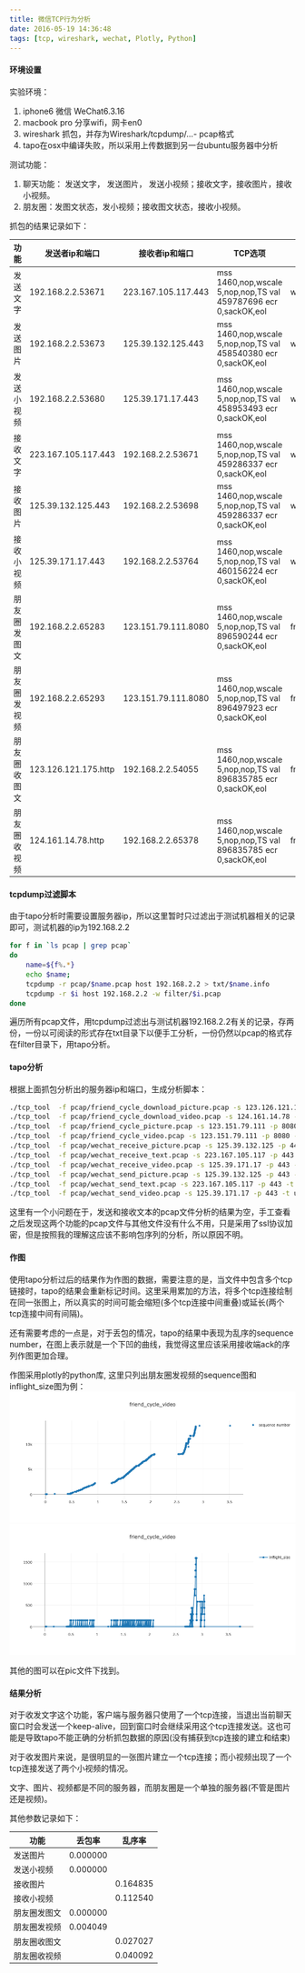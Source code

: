 ```yaml
---
title: 微信TCP行为分析
date: 2016-05-19 14:36:48
tags: [tcp, wireshark, wechat, Plotly, Python]
---
```


#### 环境设置

实验环境：

1. iphone6 微信 WeChat6.3.16
2. macbook pro 分享wifi，网卡en0
3. wireshark 抓包，并存为Wireshark/tcpdump/...- pcap格式
4. tapo在osx中编译失败，所以采用上传数据到另一台ubuntu服务器中分析

测试功能：

1. 聊天功能： 发送文字， 发送图片， 发送小视频；接收文字，接收图片，接收小视频。
2. 朋友圈：发图文状态，发小视频；接收图文状态，接收小视频。

抓包的结果记录如下：

|功能 | 发送者ip和端口 | 接收者ip和端口 | TCP选项 | 文件名|
|-------------| -------------------- | -------------------- | ------------------| -------------------------|
|发送文字|192.168.2.2.53671|223.167.105.117.443|mss 1460,nop,wscale 5,nop,nop,TS val 459787696 ecr 0,sackOK,eol|wechat\_send\_text|
|发送图片|192.168.2.2.53673|125.39.132.125.443|mss 1460,nop,wscale 5,nop,nop,TS val 458540380 ecr 0,sackOK,eol|wechat\_send\_picture|
|发送小视频|192.168.2.2.53680|125.39.171.17.443|mss 1460,nop,wscale 5,nop,nop,TS val 458953493 ecr 0,sackOK,eol|wechat\_send\_video|
|接收文字|223.167.105.117.443|192.168.2.2.53671|mss 1460,nop,wscale 5,nop,nop,TS val 459286337 ecr 0,sackOK,eol|wechat\_receive\_text|
|接收图片|125.39.132.125.443|192.168.2.2.53698|mss 1460,nop,wscale 5,nop,nop,TS val 459286337 ecr 0,sackOK,eol|wechat\_receive\_picture|
|接收小视频|125.39.171.17.443|192.168.2.2.53764|mss 1460,nop,wscale 5,nop,nop,TS val 460156224 ecr 0,sackOK,eol|wechat\_receive\_video|
|朋友圈发图文|192.168.2.2.65283|123.151.79.111.8080|mss 1460,nop,wscale 5,nop,nop,TS val 896590244 ecr 0,sackOK,eol|friend\_cycle\_picture|
|朋友圈发视频|192.168.2.2.65293|123.151.79.111.8080|mss 1460,nop,wscale 5,nop,nop,TS val 896497923 ecr 0,sackOK,eol|friend\_cycle\_video|
|朋友圈收图文|123.126.121.175.http|192.168.2.2.54055|mss 1460,nop,wscale 5,nop,nop,TS val 896835785 ecr 0,sackOK,eol|friend\_cycle\_download\_picture|
|朋友圈收视频|124.161.14.78.http|192.168.2.2.65378|mss 1460,nop,wscale 5,nop,nop,TS val 896835785 ecr 0,sackOK,eol|friend\_cycle\_download\_video|

#### tcpdump过滤脚本
由于tapo分析时需要设置服务器ip，所以这里暂时只过滤出于测试机器相关的记录即可，测试机器的ip为192.168.2.2

~~~ sh
for f in `ls pcap | grep pcap`
do
    name=${f%.*}
    echo $name;
    tcpdump -r pcap/$name.pcap host 192.168.2.2 > txt/$name.info
    tcpdump -r $i host 192.168.2.2 -w filter/$i.pcap
done
~~~

遍历所有pcap文件，用tcpdump过滤出与测试机器192.168.2.2有关的记录，存两份，一份以可阅读的形式存在txt目录下以便手工分析，一份仍然以pcap的格式存在filter目录下，用tapo分析。

#### tapo分析
根据上面抓包分析出的服务器ip和端口，生成分析脚本：

~~~sh
./tcp_tool  -f pcap/friend_cycle_download_picture.pcap -s 123.126.121.175 -p 80 -t down > rst/friend_cycle_download_picture.txt
./tcp_tool  -f pcap/friend_cycle_download_video.pcap -s 124.161.14.78 -p 80 -t down > rst/friend_cycle_download_video.txt
./tcp_tool  -f pcap/friend_cycle_picture.pcap -s 123.151.79.111 -p 8080 -t up > rst/friend_cycle_picture.txt
./tcp_tool  -f pcap/friend_cycle_video.pcap -s 123.151.79.111 -p 8080 -t up > rst/friend_cycle_video.txt
./tcp_tool  -f pcap/wechat_receive_picture.pcap -s 125.39.132.125 -p 443 -t down > rst/wechat_receive_picture.txt
./tcp_tool  -f pcap/wechat_receive_text.pcap -s 223.167.105.117 -p 443 -t down > rst/wechat_receive_text.txt
./tcp_tool  -f pcap/wechat_receive_video.pcap -s 125.39.171.17 -p 443 -t down > rst/wechat_receive_video.txt
./tcp_tool  -f pcap/wechat_send_picture.pcap -s 125.39.132.125 -p 443 -t up > rst/wechat_send_picture.txt
./tcp_tool  -f pcap/wechat_send_text.pcap -s 223.167.105.117 -p 443 -t up > rst/wechat_send_text.txt
./tcp_tool  -f pcap/wechat_send_video.pcap -s 125.39.171.17 -p 443 -t up > rst/wechat_send_video.txt
~~~

这里有一个小问题在于，发送和接收文本的pcap文件分析的结果为空，手工查看之后发现这两个功能的pcap文件与其他文件没有什么不用，只是采用了ssl协议加密，但是按照我的理解这应该不影响包序列的分析，所以原因不明。

#### 作图
使用tapo分析过后的结果作为作图的数据，需要注意的是，当文件中包含多个tcp链接时，tapo的结果会重新标记时间。这里采用累加的方法，将多个tcp连接绘制在同一张图上，所以真实的时间可能会缩短(多个tcp连接中间重叠)或延长(两个tcp连接中间有间隔)。

还有需要考虑的一点是，对于丢包的情况，tapo的结果中表现为乱序的sequence number，在图上表示就是一个下凹的曲线，我觉得这里应该采用接收端ack的序列作图更加合理。

作图采用plotly的python库, 这里只列出朋友圈发视频的sequence图和inflight_size图为例：
![](/uploads/friend_cycle_post_video_sequence_number.png)
![](/uploads/friend_cycle_post_video_inflight_size.png)

其他的图可以在pic文件下找到。

#### 结果分析

对于收发文字这个功能，客户端与服务器只使用了一个tcp连接，当退出当前聊天窗口时会发送一个keep-alive，回到窗口时会继续采用这个tcp连接发送。这也可能是导致tapo不能正确的分析抓包数据的原因(没有捕获到tcp连接的建立和结束)

对于收发图片来说，是很明显的一张图片建立一个tcp连接；而小视频出现了一个tcp连接发送了两个小视频的情况。

文字、图片、视频都是不同的服务器，而朋友圈是一个单独的服务器(不管是图片还是视频)。

其他参数记录如下：

| 功能 | 丢包率 | 乱序率 | 
| ----| ------| -----| 
| 发送图片| 0.000000 | | 
| 发送小视频|0.000000 || 
| 接收图片|  | 0.164835| 
| 接收小视频| | 0.112540 | 
| 朋友圈发图文|0.000000  || 
| 朋友圈发视频|0.004049 || 
| 朋友圈收图文| | 0.027027| 
| 朋友圈收视频| |0.040092| 



